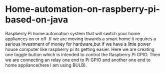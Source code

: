 Home-automation-on-raspberry-pi-based-on-java
=============================================
Raspberry Pi home automation system that will switch your home appliances on or off .If we are moving towards a smart home 
it requires a serious investment of money for hardware,but if we have a little power house computer like raspberry  pi its 
getting easier. Here we are creating one toggle button which is intended to control  the Raspberry Pi GPIO.
Then we are connecting an relay one end to Pi GPIO and another one end to home appliance(here I am using BULB).


